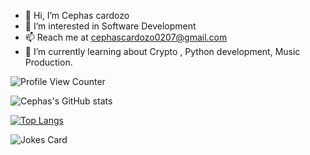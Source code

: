 - 👋 Hi, I’m Cephas cardozo
- 👀 I’m interested in Software Development
- 📫 Reach me at cephascardozo0207@gmail.com
- 🌱 I’m currently learning about Crypto , Python development, Music Production.

![Profile View Counter](https://komarev.com/ghpvc/?username=cephascardozo)

![Cephas's GitHub stats](https://github-readme-stats.vercel.app/api?username=cephascardozo&show_icons=true&theme=dark)

[![Top Langs](https://github-readme-stats.vercel.app/api/top-langs/?username=cephascardozo&show_icons=true&theme=dark)](https://github.com/cephascardozo/github-readme-stats)

![Jokes Card](https://readme-jokes.vercel.app/api)
